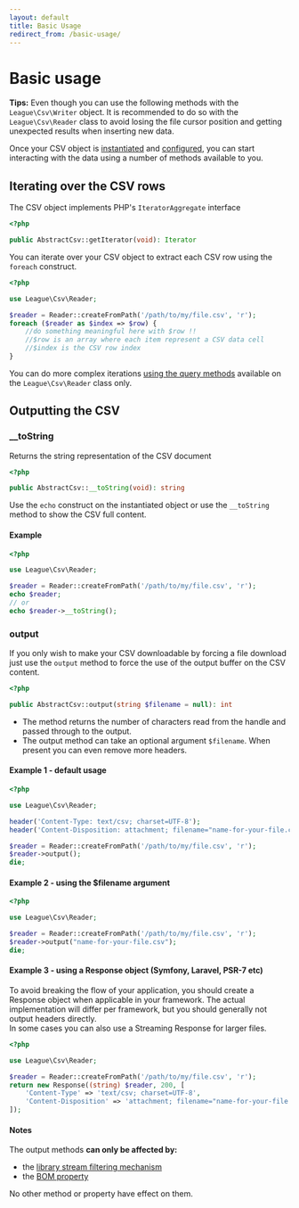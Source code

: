 ```yaml
---
layout: default
title: Basic Usage
redirect_from: /basic-usage/
---
```


# Basic usage

<p class="message-info"><strong>Tips:</strong> Even though you can use the following methods with the <code>League\Csv\Writer</code> object. It is recommended to do so with the <code>League\Csv\Reader</code> class to avoid losing the file cursor position and getting unexpected results when inserting new data.</p>

Once your CSV object is [instantiated](/8.0/instantiation) and [configured](/8.0/properties/), you can start interacting with the data using a number of methods available to you.

## Iterating over the CSV rows

The CSV object implements PHP's `IteratorAggregate` interface

~~~php
<?php

public AbstractCsv::getIterator(void): Iterator
~~~

You can iterate over your CSV object to extract each CSV row using the `foreach` construct.

~~~php
<?php

use League\Csv\Reader;

$reader = Reader::createFromPath('/path/to/my/file.csv', 'r');
foreach ($reader as $index => $row) {
    //do something meaningful here with $row !!
    //$row is an array where each item represent a CSV data cell
    //$index is the CSV row index
}
~~~

<p class="message-notice">You can do more complex iterations <a href="/8.0/reading/">using the query methods</a> available on the <code>League\Csv\Reader</code> class only.</p>

## Outputting the CSV

### __toString

Returns the string representation of the CSV document

~~~php
<?php

public AbstractCsv::__toString(void): string
~~~

Use the `echo` construct on the instantiated object or use the `__toString` method to show the CSV full content.

#### Example

~~~php
<?php

use League\Csv\Reader;

$reader = Reader::createFromPath('/path/to/my/file.csv', 'r');
echo $reader;
// or
echo $reader->__toString();
~~~

### output

If you only wish to make your CSV downloadable by forcing a file download just use the `output` method to force the use of the output buffer on the CSV content.

~~~php
<?php

public AbstractCsv::output(string $filename = null): int
~~~

- The method returns the number of characters read from the handle and passed through to the output.
- The output method can take an optional argument `$filename`. When present you
can even remove more headers.

#### Example 1 - default usage

~~~php
<?php

use League\Csv\Reader;

header('Content-Type: text/csv; charset=UTF-8');
header('Content-Disposition: attachment; filename="name-for-your-file.csv"');

$reader = Reader::createFromPath('/path/to/my/file.csv', 'r');
$reader->output();
die;
~~~

#### Example 2 - using the $filename argument

~~~php
<?php

use League\Csv\Reader;

$reader = Reader::createFromPath('/path/to/my/file.csv', 'r');
$reader->output("name-for-your-file.csv");
die;
~~~

#### Example 3 - using a Response object (Symfony, Laravel, PSR-7 etc)

To avoid breaking the flow of your application, you should create a Response object when applicable in your framework. The actual implementation will differ per framework, but you should generally not output headers directly.  
In some cases you can also use a Streaming Response for larger files.

~~~php
<?php

use League\Csv\Reader;

$reader = Reader::createFromPath('/path/to/my/file.csv', 'r');
return new Response((string) $reader, 200, [
    'Content-Type' => 'text/csv; charset=UTF-8',
    'Content-Disposition' => 'attachment; filename="name-for-your-file.csv"',
]);
~~~

#### Notes

The output methods **can only be affected by:**

- the [library stream filtering mechanism](/8.0/filtering/)
- the [BOM property](/8.0/bom/)

No other method or property have effect on them.
